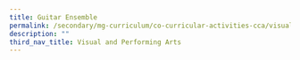 ```yaml
---
title: Guitar Ensemble
permalink: /secondary/mg-curriculum/co-curricular-activities-cca/visual-and-performing-arts/guitar-ensemble/
description: ""
third_nav_title: Visual and Performing Arts
---
```

